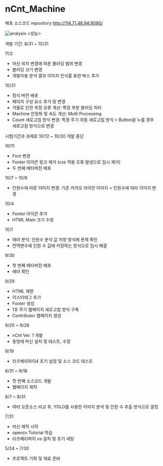 # nCnt_Machine
배포 소스코드 repository
http://114.71.48.94:8080/

![analysis](https://user-images.githubusercontent.com/101448204/199458387-33d5d9fe-1441-4099-9a29-7ccd35715058.jpg)
<성능>



개발 기간: 8/31 ~ 10/31

11/2
  - 머신 위치 변경에 따른 블러딩 범위 변경
  - 블러딩 크기 변경
  - 개발자용 분석 결과 이미지 인식률 표현 박스 추가

10/31
  - 정식 버전 배포
  - 페이지 구성 요소 추가 및 변경
  - 거울로 인한 측정 오류 개선: 특정 부분 블러딩 처리
  - Machine 안정화 및 속도 개선: Multi Processing
  - Count 새로고침 방식 변경: 특정 주기 자동 새로고침 방식 > Button을 누를 경우 새로고침 방식으로 변경

시험기간과 과제로 10/12 ~ 10/30 개발 중단

10/11
  - Font 변경
  - Footer 아이콘 링크 제거 (css 적용 오류 발생으로 임시 제거)
  - 두 번째 베타버전 배포

10/7 ~ 10/8
  - 인원수에 따른 이미지 변경: 기존 카카오 라이언 이미지 > 인원수에 따라 이미지 변경

10/4
  - Footer 아이콘 추가
  - HTML Main 크기 수정

10/1
  - 에러 분석: 인원수 분석 값 저장 방식에 문제 확인
  - 전역변수에 인원 수 값에 저장하는 방식으로 임시 해결

9/30
  - 첫 번째 베타버전 배포
  - 에러 확인

9/29
  - HTML 재편
  - 이스터에그 추가
  - Footer 생성
  - 1초 주기 웹페이지 새로고침 방식 구축
  - Contributor 웹페이지 생성

9/20 ~ 9/28
  - nCnt Ver. 1 개발
  - 동방에 머신 설치 및 테스트, 수정

9/19
  - 라즈베리파이4 초기 설정 및 소스 코드 테스트

8/31 ~ 9/18
  - 첫 번째 소스코드 개발
  - 웹페이지 제작

8/7 ~ 8/31
  - 여러 오픈소스 비교 후, YOLO를 사용한 이미지 분석 및 인원 수 추출 방식으로 결정

7/31
  - 머신 제작 시작
  - opencv Tutorial 학습
  - 라즈베리파이 os 설치 및 초기 세팅

5/24 ~ 7/30
  - 프로젝트 기획 및 재료 준비
